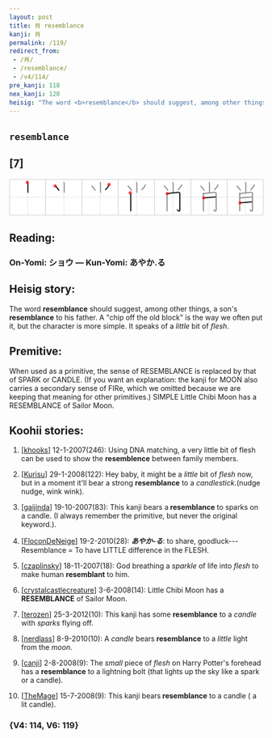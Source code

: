 ```yaml
---
layout: post
title: 肖 resemblance
kanji: 肖
permalink: /119/
redirect_from:
 - /肖/
 - /resemblance/
 - /v4/114/
pre_kanji: 118
nex_kanji: 120
heisig: "The word <b>resemblance</b> should suggest, among other things, a son's <b>resemblance</b> to his father. A &quot;chip off the old block&quot; is the way we often put it, but the character is more simple. It speaks of a <i>little</i> bit of <i>flesh</i>. When used as a primitive, the sense of RESEMBLANCE is replaced by that of SPARK or CANDLE. (If you want an explanation: the kanji for MOON also carries a secondary sense of FIRe, which we omitted because we are keeping that meaning for other primitives.) SIMPLE Little Chibi Moon has a RESEMBLANCE of Sailor Moon."
---
```


## `resemblance`

## [7]

<div class="stroke"><img src="../images/E88296.png" /></div>

## Reading:

### On-Yomi: ショウ &mdash; Kun-Yomi: あやか.る

## Heisig story:

The word <b>resemblance</b> should suggest, among other things, a son's <b>resemblance</b> to his father. A &quot;chip off the old block&quot; is the way we often put it, but the character is more simple. It speaks of a <i>little</i> bit of <i>flesh</i>.

## Premitive:

When used as a primitive, the sense of RESEMBLANCE is replaced by that of SPARK or CANDLE. (If you want an explanation: the kanji for MOON also carries a secondary sense of FIRe, which we omitted because we are keeping that meaning for other primitives.) SIMPLE Little Chibi Moon has a RESEMBLANCE of Sailor Moon.

## Koohii stories:

1) [<a href="http://kanji.koohii.com/profile/khooks">khooks</a>] 12-1-2007(246): Using DNA matching, a very little bit of flesh can be used to show the <strong>resemblence</strong> between family members.

2) [<a href="http://kanji.koohii.com/profile/Kurisu">Kurisu</a>] 29-1-2008(122): Hey baby, it might be a <em>little</em> bit of <em>flesh</em> now, but in a moment it&#039;ll bear a strong <strong>resemblance</strong> to a <em>candlestick</em>.(nudge nudge, wink wink).

3) [<a href="http://kanji.koohii.com/profile/gaijinda">gaijinda</a>] 19-10-2007(83): This kanji bears a<strong> resemblance</strong> to sparks on a candle. (I always remember the primitive, but never the original keyword.).

4) [<a href="http://kanji.koohii.com/profile/FloconDeNeige">FloconDeNeige</a>] 19-2-2010(28): <em><strong>あやか-る</strong></em>: to share, goodluck---Resemblance = To have LITTLE difference in the FLESH.

5) [<a href="http://kanji.koohii.com/profile/czaplinsky">czaplinsky</a>] 18-11-2007(18): God breathing a <em>sparkle</em> of life into <em>flesh</em> to make human <strong>resemblant</strong> to him.

6) [<a href="http://kanji.koohii.com/profile/crystalcastlecreature">crystalcastlecreature</a>] 3-6-2008(14): Little Chibi Moon has a<strong> RESEMBLANCE</strong> of Sailor Moon.

7) [<a href="http://kanji.koohii.com/profile/terozen">terozen</a>] 25-3-2012(10): This kanji has some <strong>resemblance</strong> to a <em>candle</em> with <em>sparks</em> flying off.

8) [<a href="http://kanji.koohii.com/profile/nerdlass">nerdlass</a>] 8-9-2010(10): A <em>candle</em> bears<strong> resemblance</strong> to a <em>little</em> light from the <em>moon</em>.

9) [<a href="http://kanji.koohii.com/profile/canji">canji</a>] 2-8-2008(9): The <em>small</em> piece of <em>flesh</em> on Harry Potter&#039;s forehead has a <strong>resemblance</strong> to a lightning bolt (that lights up the sky like a spark or a candle).

10) [<a href="http://kanji.koohii.com/profile/TheMage">TheMage</a>] 15-7-2008(9): This kanji bears<strong> resemblance</strong> to a candle ( a lit candle).

### {V4: 114, V6: 119}
